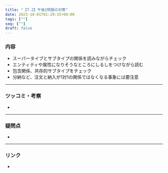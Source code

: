 ```yaml
---
title: "【7.2】午後2問題の対策"
date: 2023-10-01T01:29:15+09:00
tags: [""]
seq: [""]
draft: false
---
```


### 内容
- スーパータイプとサブタイプの関係を読みながらチェック
- エンティティや属性になりそうなところにしるしをつけながら読む
- 包含関係、共存的サブタイプをチェック
- 分納など、注文と納入が1対1の関係ではなくなる事象には要注意

---
### ツッコミ・考察
- 

---
### 疑問点
- 


---
### リンク
- 